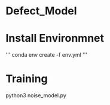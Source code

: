 # Defect_Model

# Install Environmnet
'''
conda env create -f env.yml
'''

# Training
python3 noise_model.py
